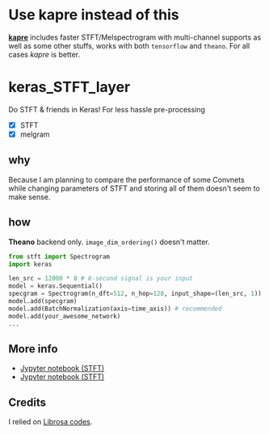 # Use kapre instead of this
[**kapre**](https://github.com/keunwoochoi/kapre) includes faster STFT/Melspectrogram with multi-channel supports as well as some other stuffs, works with both `tensorflow` and `theano`. For all cases *kapre* is better.

# keras_STFT_layer
Do STFT & friends in Keras! For less hassle pre-processing
 * [x] STFT
 * [x] melgram

## why
Because I am planning to compare the performance of some Convnets while changing parameters of STFT and storing all of them doesn't seem to make sense.

## how

**Theano** backend only. `image_dim_ordering()` doesn't matter. 


```python
from stft import Spectrogram
import keras

len_src = 12000 * 8 # 8-second signal is your input
model = keras.Sequential()
specgram = Spectrogram(n_dft=512, n_hop=128, input_shape=(len_src, 1))
model.add(specgram)
model.add(BatchNormalization(axis=time_axis)) # recommended
model.add(your_awesome_network)
...

```

## More info
* [Jypyter notebook (STFT)](https://github.com/keunwoochoi/keras_STFT_layer/blob/master/stft.ipynb)
* [Jypyter notebook (STFT)](https://github.com/keunwoochoi/keras_STFT_layer/blob/master/melgram.ipynb)

## Credits

I relied on [Librosa codes](http://librosa.github.io). 
